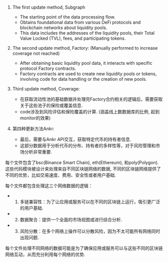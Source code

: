 1. The first update method, Subgraph
    - The starting point of the data processing flow.
    - Obtains foundational data from various DeFi protocols and blockchain networks about liquidity pools.
    - This data includes the addresses of the liquidity pools, their Total Value Locked (TVL), fees, and participating tokens.

2. The second update method, Factory: (Manually performed to increase coverage not reached)
    - After obtaining basic liquidity pool data, it interacts with specific protocol Factory contracts.
    - Factory contracts are used to create new liquidity pools or tokens, involving code for data handling or the creation of new pools.

3. Third update method, Coverage:
    - 在获取流动性池的基础数据并处理完Factory合约相关的逻辑后，需要获取关于这些池子的保险或覆盖信息.
    - code涉及到风险评估和保险覆盖的计算. (涵盖线上数数据库的比例, 起到monitor的效果)

4. 第四种更新方法Ankr:
    - 最后，需要与Ankr API交互，获取特定代币的持有者信息.
    - 这部分数据用于分析代币的分布、持有者的多样性等，对于风险管理和市场分析非常重要.


每个文件包含了bsc(Binance Smart Chain), eth(Ethereum), 和poly(Polygon). 这些代码模块被设计来处理来自不同区块链网络的数据, 不同的区块链网络提供了不同的优势，比如交易速度、费用、安全性或者用户基础. 

每个文件都包含处理这三个网络数据的逻辑：
- 1. 多链兼容性：为了让应用或服务可以在不同的区块链上运行，吸引更广泛的用户基础.

- 2. 数据聚合：提供一个全面的市场视图或进行综合分析.

- 3. 风险分散：在多个网络上操作可以分散风险，因为不太可能所有网络同时出现问题.

每个文件处理不同网络的数据可能是为了确保应用或服务可以与这些不同的区块链网络互动，从而充分利用每个网络的优势.
